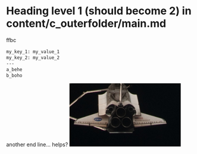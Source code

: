 # Heading level 1 (should become 2) in content/c_outerfolder/main.md

ffbc

``` parts
my_key_1: my_value_1
my_key_2: my_value_2
---
a_behe
b_boho
```

another end line... helps?
![alt text](./b_boho/spaceship2.png)

